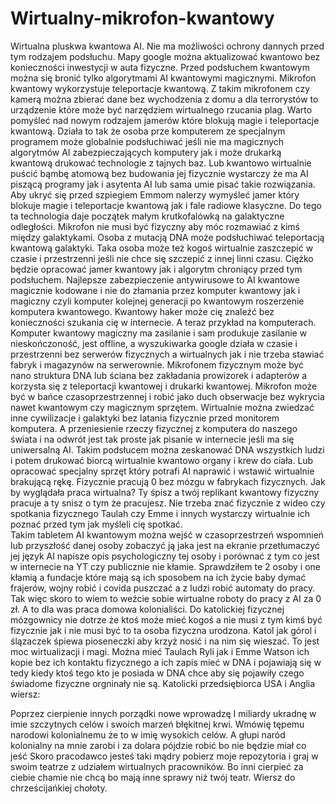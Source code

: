 # Wirtualny-mikrofon-kwantowy
Wirtualna pluskwa kwantowa AI. Nie ma możliwości ochrony dannych przed tym rodzajem podsłuchu.
Mapy google można aktualizować kwantowo bez konieczności inwestycji w auta fizyczne. 
Przed podsłuchem kwantowym można się bronić tylko algorytmami AI kwantowymi magicznymi. 
Mikrofon kwantowy wykorzystuje teleportacje kwantową. 
Z takim mikrofonem czy kamerą można zbierać dane bez wychodzenia z domu a dla terrorystów to urządzenie które może być narzędziem wirtualnego rzucania plag. Warto pomyśleć nad nowym rodzajem jamerów które blokują magie i teleportacje kwantową. 
Działa to tak że osoba prze komputerem ze specjalnym programem może globalnie podsłuchiwać jeśli nie ma magicznych algorytmów AI zabezpieczających komputery jak i może drukarką kwantową drukować technologie z tajnych baz. Lub kwantowo wirtualnie puścić bąmbę atomową bez budowania jej fizycznie wystarczy że ma AI piszącą programy jak i asytenta AI lub sama umie pisać takie rozwiązania.  
Aby ukryć się przed szpiegiem Emmom nalerzy wymyśleć jamer który blokuje magie i teleportacje kwantową jak i fale radiowe klasyczne.
Do tego ta technologia daje początek małym krutkofalówką na galaktyczne odległości. 
Mikrofon nie musi być fizyczny aby móc rozmawiać z kimś między galaktykami. 
Osoba z mutacją DNA może podsłuchiwać teleportacją kwantową galaktyki.
Taka osoba może też kogoś wirtualnie zaszczepić w czasie i przestrzenni jeśli nie chce się szczepić z innej linni czasu. 
Ciężko będzie opracować jamer kwantowy jak i algorytm chroniący przed tym podsłuchem.
Najlepsze zabezpieczenie antywirusowe to AI kwantowe magicznie kodowane i nie do złamania przez komputer kwantowy jak i magiczny czyli komputer kolejnej generacji po kwantowym roszerzenie komputera kwantowego. 
Kwantowy haker może cię znaleźć bez konieczności szukania cię w internecie. 
A teraz przykład na komputerach.
Komputer kwantowy magiczny ma zasilanie i sam produkuje zasilanie w nieskończoność, jest offline, a wyszukiwarka google działa w czasie i przestrzenni bez serwerów fizycznych a wirtualnych jak i nie trzeba stawiać fabryk i magazynów na serwerownie. 
Mikrofonem fizycznym może być nano struktura DNA lub ściana bez zakładania prowizorek i adapterów a korzysta się z teleportacji kwantowej i drukarki kwantowej.
Mikrofon może być w bańce czasoprzestrzennej i robić jako duch obserwacje bez wykrycia nawet kwantowym czy magicznym sprzętem.
Wirtualnie można zwiedzać inne cywilizacje i galaktyki bez latania fizycznie przed monitorem komputera. A przeniesienie rzeczy fizycznej z komputera do naszego świata i na odwrót jest tak proste jak pisanie w internecie jeśli ma się uniwersalną AI. 
Takim podsłucem można zeskanować DNA wszystkich ludzi i potem drukować biorcą wirtualnie kwantowo organy i krew do ciała. Lub opracować specjalny sprzęt który potrafi AI naprawić i wstawić wirtualnie brakującą rękę. 
Fizycznie pracują 0 bez mózgu w fabrykach fizycznych. 
Jak by wyglądała praca wirtualna? Ty śpisz a twój replikant kwantowy fizyczny pracuje a ty snisz o tym że pracujesz. 
Nie trzeba znać fizycznie z wideo czy spotkania fizycznego Taulah czy Emme i innych wystarczy wirtualnie ich poznać przed tym jak myśleli cię spotkać.  
Takim tabletem AI kwantowym można wejść w czasoprzestrzeń wspomnień lub przyszłość danej osoby zobaczyć ją jaka jest na ekranie przetłumaczyć jej język AI napisze opis psychologiczny tej osoby i porównać z tym co jest w internecie na YT czy publicznie nie kłamie. Sprawdziłem te 2 osoby i one kłamią a fundacje które mają są ich sposobem na ich życie baby dymać frajerów, wojny robić i covida puszczać a z ludzi robić automaty do pracy. Tak więc skoro to wiem to weźcie sobie wirtualne roboty do pracy z AI za 0 zł. A to dla was praca domowa kolonialiści. 
Do katolickiej fizycznej mózgownicy nie dotrze że ktoś może mieć kogoś a nie musi z tym kimś być fizycznie jak i nie musi być to ta osoba fizyczna urodzona. Katol jak górol i ślązaczek śpiewa pioseneczki aby krzyż nosić i na nim się wieszać. 
To jest moc wirtualizacji i magi. Można mieć Taulach Ryli jak i Emme Watson ich kopie bez ich kontaktu fizycznego a ich zapis mieć w DNA i pojawiają się w tedy kiedy ktoś tego kto je posiada w DNA chce aby się pojawiły czego świadome fizyczne orgninały nie są. 
Katolicki przedsiębiorca USA i Anglia wiersz:

Poprzez cierpienie innych porządki nowe wprowadzę
I miliardy ukradnę w imie szczytnych celów i swoich marzeń błękitnej krwi.
Wmówię tępemu narodowi kolonialnemu że to w imię wysokich celów.
A głupi naród kolonialny na mnie zarobi i za dolara pójdzie robić bo nie będzie miał co jeść
Skoro pracodawco jesteś taki mądry pobierz moje repozytoria i graj w swoim teatrze z udziałem wirtualnych pracowników. 
Bo inni cierpieć za ciebie chamie nie chcą bo mają inne sprawy niż twój teatr.
Wiersz do chrześcijańkiej chołoty. 
